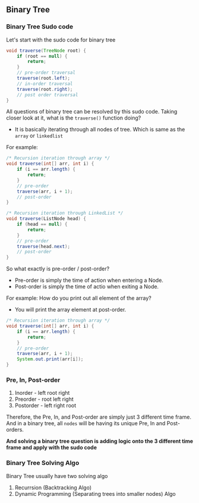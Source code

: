 ## Binary Tree

### Binary Tree Sudo code

Let's start with the sudo code for binary tree

```java
void traverse(TreeNode root) {
    if (root == null) {
        return;
    }
    // pre-order traversal
    traverse(root.left);
    // in-order traversal
    traverse(root.right);
    // post order traversal
}
```

All questions of binary tree can be resolved by this sudo code. Taking closer look at it, what is the `traverse()` function doing?

- It is basically iterating through all nodes of tree. Which is same as the `array` or `linkedlist`

For example:

```java
/* Recursion iteration through array */
void traverse(int[] arr, int i) {
    if (i == arr.length) {
        return;
    }
    // pre-order
    traverse(arr, i + 1);
    // post-order
}

/* Recursion iteration through LinkedList */
void traverse(ListNode head) {
    if (head == null) {
        return;
    }
    // pre-order
    traverse(head.next);
    // post-order
}
```

So what exactly is pre-order / post-order?

- Pre-order is simply the time of action when entering a Node.
- Post-order is simply the time of actio when exiting a Node.

For example: How do you print out all element of the array?

- You will print the array element at post-order.

```java
/* Recursion iteration through array */
void traverse(int[] arr, int i) {
    if (i == arr.length) {
        return;
    }
    // pre-order
    traverse(arr, i + 1);
    System.out.print(arr[i]);
}
```

### Pre, In, Post-order

1. Inorder - left root right
2. Preorder - root left right
3. Postorder - left right root

Therefore, the Pre, In, and Post-order are simply just 3 different time frame. And in a binary tree, all `nodes` will be having its unique Pre, In and Post-orders.

**And solving a binary tree question is adding logic onto the 3 different time frame and apply with the sudo code**

### Binary Tree Solving Algo

Binary Tree usually have two solving algo

1. Recurrsion (Backtracking Algo)
2. Dynamic Programming (Separating trees into smaller nodes) Algo
